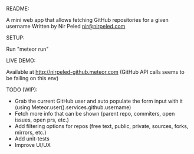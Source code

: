 README:

A mini web app that allows fetching GitHub repositories for a given username Written by Nir Peled <nir@nirpeled.com>

SETUP:

Run "meteor run"

LIVE DEMO:

Available at http://nirpeled-github.meteor.com (GitHub API calls seems to be failing on this env)

TODO (WIP):

- Grab the current GitHub user and auto populate the form input with it (using Meteor.user().services.github.username)
- Fetch more info that can be shown (parent repo, commiters, open issues, open prs, etc.)
- Add filtering options for repos (free text, public, private, sources, forks, mirrors, etc.)
- Add unit-tests
- Improve UI/UX